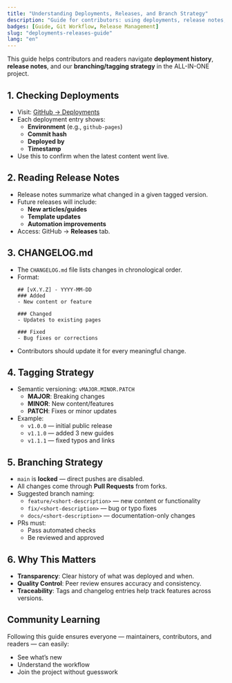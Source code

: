 ```yaml
---
title: "Understanding Deployments, Releases, and Branch Strategy"
description: "Guide for contributors: using deployments, release notes, changelog, tagging, and branching strategy in ALL-IN-ONE."
badges: [Guide, Git Workflow, Release Management]
slug: "deployments-releases-guide"
lang: "en"
---
```


This guide helps contributors and readers navigate **deployment history**, **release notes**, and our **branching/tagging strategy** in the ALL-IN-ONE project.

## 1. Checking Deployments
- Visit: [GitHub → Deployments](https://github.com/cevherdogan/all-in-one/deployments)
- Each deployment entry shows:
  - **Environment** (e.g., `github-pages`)
  - **Commit hash**
  - **Deployed by**
  - **Timestamp**
- Use this to confirm when the latest content went live.

## 2. Reading Release Notes
- Release notes summarize what changed in a given tagged version.
- Future releases will include:
  - **New articles/guides**
  - **Template updates**
  - **Automation improvements**
- Access: GitHub → **Releases** tab.

## 3. CHANGELOG.md
- The `CHANGELOG.md` file lists changes in chronological order.
- Format:
  ```
  ## [vX.Y.Z] - YYYY-MM-DD
  ### Added
  - New content or feature

  ### Changed
  - Updates to existing pages

  ### Fixed
  - Bug fixes or corrections
  ```
- Contributors should update it for every meaningful change.

## 4. Tagging Strategy
- Semantic versioning: `vMAJOR.MINOR.PATCH`
  - **MAJOR**: Breaking changes
  - **MINOR**: New content/features
  - **PATCH**: Fixes or minor updates
- Example:
  - `v1.0.0` — initial public release
  - `v1.1.0` — added 3 new guides
  - `v1.1.1` — fixed typos and links

## 5. Branching Strategy
- `main` is **locked** — direct pushes are disabled.
- All changes come through **Pull Requests** from forks.
- Suggested branch naming:
  - `feature/<short-description>` — new content or functionality
  - `fix/<short-description>` — bug or typo fixes
  - `docs/<short-description>` — documentation-only changes
- PRs must:
  - Pass automated checks
  - Be reviewed and approved

## 6. Why This Matters
- **Transparency**: Clear history of what was deployed and when.
- **Quality Control**: Peer review ensures accuracy and consistency.
- **Traceability**: Tags and changelog entries help track features across versions.

## Community Learning
Following this guide ensures everyone — maintainers, contributors, and readers — can easily:
- See what’s new
- Understand the workflow
- Join the project without guesswork
